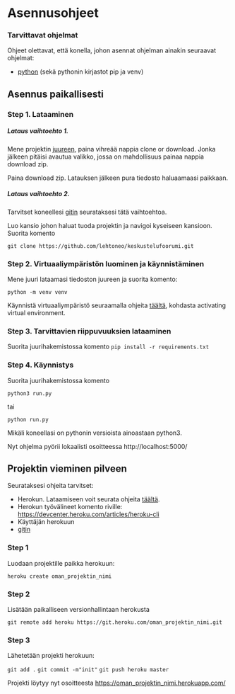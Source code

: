 # Asennusohjeet

### Tarvittavat ohjelmat

Ohjeet olettavat, että konella, johon asennat ohjelman ainakin seuraavat ohjelmat: 


- [python](https://www.python.org/download) (sekä pythonin kirjastot pip ja venv)


## Asennus paikallisesti

### Step 1. Lataaminen

##### Lataus vaihtoehto 1.

Mene projektin [juureen](https://github.com/lehtoneo/keskustelufoorumi), paina vihreää nappia clone or download. Jonka jälkeen pitäisi avautua valikko, jossa on mahdollisuus painaa nappia download zip.


Paina download zip. Latauksen jälkeen pura tiedosto haluaamaasi paikkaan.

##### Lataus vaihtoehto 2.

Tarvitset koneellesi [gitin](https://git-scm.com/downloads/) seurataksesi tätä vaihtoehtoa.

Luo kansio johon haluat tuoda projektin ja navigoi kyseiseen kansioon. Suorita komento 

```git clone https://github.com/lehtoneo/keskustelufoorumi.git```

### Step 2. Virtuaaliympäristön luominen ja käynnistäminen

Mene juuri lataamasi tiedoston juureen ja suorita komento:

```python -m venv venv```

Käynnistä virtuaaliympäristö seuraamalla ohjeita [täältä](https://packaging.python.org/guides/installing-using-pip-and-virtual-environments/), kohdasta activating virtual environment. 


### Step 3. Tarvittavien riippuvuuksien lataaminen

Suorita juurihakemistossa komento 
```pip install -r requirements.txt```

### Step 4. Käynnistys

Suorita juurihakemistossa komento


```python3 run.py```

tai

```python run.py```

Mikäli koneellasi on pythonin versioista ainoastaan python3. 

Nyt ohjelma pyörii lokaalisti osoitteessa http://localhost:5000/ 

## Projektin vieminen pilveen 

Seurataksesi ohjeita tarvitset:
- Herokun. Lataamiseen voit seurata ohjeita [täältä](https://devcenter.heroku.com/articles/heroku-cli). 
- Herokun työvälineet komento riville: https://devcenter.heroku.com/articles/heroku-cli
- Käyttäjän herokuun
- [gitin](https://git-scm.com/downloads/)

### Step 1

Luodaan projektille paikka herokuun:

```heroku create oman_projektin_nimi``` 

### Step 2

Lisätään paikalliseen versionhallintaan herokusta

```git remote add heroku https://git.heroku.com/oman_projektin_nimi.git```

### Step 3 

Lähetetään projekti herokuun:

```git add .```
```git commit -m"init"```
```git push heroku master```

Projekti löytyy nyt osoitteesta  https://oman_projektin_nimi.herokuapp.com/

